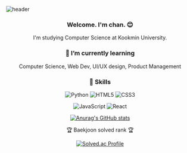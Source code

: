 ﻿![header](https://capsule-render.vercel.app/api?type=waving&color=gradient&height=300&section=header&text=MaengChan&fontSize=90)

<div align="center" style="text-align:center">

### Welcome. I'm chan. 😊
I'm studying Computer Science at Kookmin University.

### 🌱 I’m currently learning
Computer Science, Web Dev, UI/UX design, Product Management
### 🚀 Skills

![Python](https://img.shields.io/badge/-Python-black?style=flat-square&logo=Python)
![HTML5](https://img.shields.io/badge/-HTML5-E34F26?style=flat-square&logo=html5&logoColor=white)
![CSS3](https://img.shields.io/badge/-CSS3-1572B6?style=flat-square&logo=css3)

![JavaScript](https://img.shields.io/badge/-JavaScript-black?style=flat-square&logo=javascript)
![React](https://img.shields.io/badge/-React-black?style=flat-square&logo=react)

[![Anurag's GitHub stats](https://github-readme-stats.vercel.app/api?username=mingtian-chan)](https://github.com/mingtian-chan/github-readme-stats)

<p>🏆 Baekjoon solved rank 🏆</p>
	
[![Solved.ac Profile](http://mazassumnida.wtf/api/v2/generate_badge?boj=mingtian90)](https://solved.ac/mingtian90)


</div>
